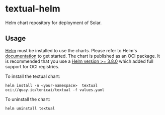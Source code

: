# textual-helm
Helm chart repository for deployment of Solar.

## Usage

[Helm](https://helm.sh) must be installed to use the charts.  Please refer to
Helm's [documentation](https://helm.sh/docs) to get started. The chart is published as an OCI package. It is recommended that you use a [Helm version >= 3.8.0](https://github.com/helm/helm/releases/tag/v3.8.0) which added full support for OCI registries.

To install the textual chart:

    helm install -n <your-namespace>  textual oci://quay.io/tonicai/textual -f values.yaml

To uninstall the chart:

    helm uninstall textual

